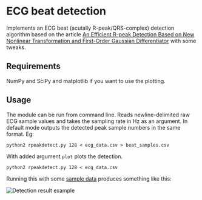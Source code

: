# ECG beat detection

Implements an ECG beat (acutally R-peak/QRS-complex) detection
algorithm based on the article [An Efficient R-peak Detection Based on New Nonlinear Transformation and First-Order Gaussian Differentiator](http://link.springer.com/article/10.1007/s13239-011-0065-3/fulltext.html) with some tweaks.


## Requirements

NumPy and SciPy and matplotlib if you want to use the plotting.

## Usage

The module can be run from command line. Reads newline-delimited raw
ECG sample values and takes the sampling rate in Hz as an argument. In
default mode outputs the detected peak sample numbers in the same format. Eg:

    python2 rpeakdetect.py 128 < ecg_data.csv > beat_samples.csv

With added argument `plot` plots the detection.

    python2 rpeakdetect.py 128 < ecg_data.csv

Running this with some [sample data](https://raw.github.com/tru-hy/rpeakdetect/gh-pages/ecg_sample.csv)
produces something like this:

![Detection result example](https://raw.github.com/tru-hy/rpeakdetect/gh-pages/rpeakdetect_sample.png)
